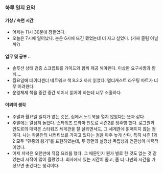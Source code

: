 <!-- ---
title: 2025-05-20
date: 2025-05-20
--- -->

### 하루 일지 요약

#### 기상 / 숙면 시간
- 어제는 11시 30분에 잠들었다.
- 오늘은 7시에 일어났다. 눈은 6시에 뜨긴 했었는데 더 자고 싶었다. (가짜 졸림 아닐까?)

#### 업무 및 공부 ..
- 솔루션 상태 검증 스크립트를 가이드와 함께 제공 해야한다. 이상한 요구사항과 함께 ...
- 월요일에 데이터센터 네트워크 책 8.3.2 까지 읽었다. 멀티캐스트 라우팅 파트가 너무 어려웠다. 
- 운영체제 책을 중간 중간 끼어서 읽어야 하는데 너무 소홀하다.

#### 이외의 생각
- 주말과 월요일 일지가 없는 것은, 집에서 노트북을 열지 않았다는 뜻과 같다. 
- 주말에는 열심히 놀았다. 스타워즈 드라마 안도르 시즌2를 정주행 했다. 로그원과 안도르의 매력은 스타워즈 세계관을 잘 살리면서도, 그 세계관에 얽매이지 않는 점이다. 나는 작품만의 내러티브를 가지고 있다는 점을 아주 높게 산다. 특히 시즌 1과 2 모두 "민중의 봉기"를 표현하였는데, 두 장면의 설정상 독립성과 연관성이 매력적이었다.
- 어제 저녁은 오랜만에 직접 요리를 했다. 그 때문인지 뭔가 별로 한 것도 없는 것 같았는데 시작이 많이 흘렀었다. 회사에서 있는 시간이 줄고, 좀 더 나만의 시간을 가졌으면 좋겠다는 생각이다. 